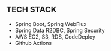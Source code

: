 ## TECH STACK
- Spring Boot, Spring WebFlux
- Spring Data R2DBC, Spring Security
- AWS EC2, S3, RDS, CodeDeploy
- Github Actions